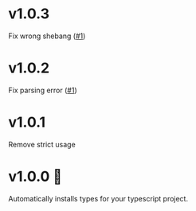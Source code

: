 # v1.0.3
Fix wrong shebang ([#1](https://github.com/haneenmahd/typeinstall/issues/1))

# v1.0.2
Fix parsing error ([#1](https://github.com/haneenmahd/typeinstall/issues/1))

# v1.0.1
Remove strict usage

# v1.0.0 🚀
Automatically installs types for your typescript project.